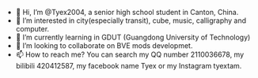 - 👋 Hi, I’m @Tyex2004, a senior high school student in Canton, China.
- 👀 I’m interested in city(especially transit), cube, music, calligraphy and computer.
- 🌱 I’m currently learning in GDUT (Guangdong University of Technology)
- 💞️ I’m looking to collaborate on BVE mods developmet.
- 📫 How to reach me? You can search my QQ number 2110036678, my bilibili 420412587, my facebook name Tyex or my Instagram tyextam.

<!---
Tyex2004/Tyex2004 is a ✨ special ✨ repository because its `README.md` (this file) appears on your GitHub profile.
You can click the Preview link to take a look at your changes.
--->
